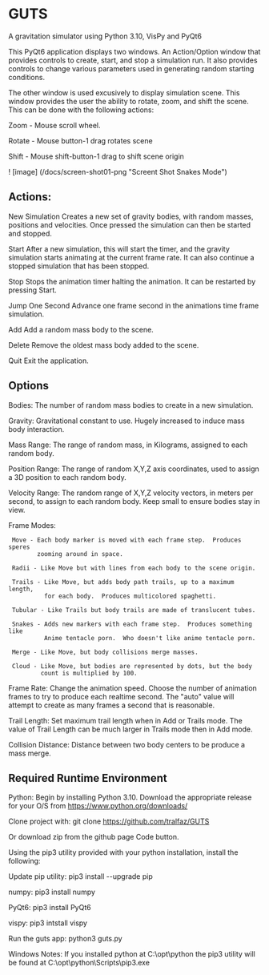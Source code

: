 # GUTS

A gravitation simulator using Python 3.10, VisPy and PyQt6

This PyQt6 application displays two windows.  An Action/Option window that
provides controls to create, start, and stop a simulation run.  It also
provides controls to change various parameters used in generating random
starting conditions.

The other window is used excusively to display simulation scene.  This window
provides the user the ability to rotate, zoom, and shift the scene.  This can
be done with the following actions:

   Zoom - Mouse scroll wheel.

   Rotate - Mouse button-1 drag rotates scene

   Shift - Mouse shift-button-1 drag to shift scene origin

! [image] (/docs/screen-shot01-png "Screent Shot Snakes Mode")

Actions:
---------------------------------
  New Simulation
     Creates a new set of gravity bodies, with random masses, positions and
     velocities.  Once pressed the simulation can then be started and stopped.

  Start
     After a new simulation, this will start the timer, and the gravity
     simulation starts animating at the current frame rate.  It can also
     continue a stopped simulation that has been stopped.

  Stop
     Stops the animation timer halting the animation.  It can be restarted by
     pressing Start.

  Jump One Second
     Advance one frame second in the animations time frame simulation.

  Add
     Add a random mass body to the scene.

  Delete
     Remove the oldest mass body added to the scene.

  Quit
     Exit the application.


Options
----------------------------------
  Bodies:
     The number of random mass bodies to create in a new simulation.

  Gravity:
     Gravitational constant to use.  Hugely increased to induce mass body
     interaction. 

  Mass Range:
     The range of random mass, in Kilograms, assigned to each random body.

  Position Range:
     The range of random X,Y,Z axis  coordinates, used to assign a 3D position
     to each random body.

  Velocity Range:
     The random range of X,Y,Z velocity vectors, in meters per second, to
     assign to each random body.  Keep small to ensure bodies stay in view.

  Frame Modes:
  
     Move - Each body marker is moved with each frame step.  Produces speres 
            zooming around in space.

     Radii - Like Move but with lines from each body to the scene origin.

     Trails - Like Move, but adds body path trails, up to a maximum length,
              for each body.  Produces multicolored spaghetti.

     Tubular - Like Trails but body trails are made of translucent tubes.

     Snakes - Adds new markers with each frame step.  Produces something like
              Anime tentacle porn.  Who doesn't like anime tentacle porn.

     Merge - Like Move, but body collisions merge masses.

     Cloud - Like Move, but bodies are represented by dots, but the body
             count is multiplied by 100.


  Frame Rate:
     Change the animation speed.  Choose the number of animation frames to try
     to produce each realtime second.  The "auto" value will attempt to create
     as many frames a second that is reasonable.

  Trail Length:
     Set maximum trail length when in Add or Trails mode.  The value of Trail
     Length can be much larger in Trails mode then in Add mode.

  Collision Distance:
     Distance between two body centers to be produce a mass merge.


Required Runtime Environment
-----------------------------------------
Python:
   Begin by installing Python 3.10.  Download the appropriate release for your
   O/S from https://www.python.org/downloads/

Clone project with:
   git clone https://github.com/tralfaz/GUTS

Or download zip from the github page Code button.

Using the pip3 utility provided with your python installation, install
the following:

  Update pip utility:
     pip3 install --upgrade pip

  numpy:
     pip3 install numpy

  PyQt6:
     pip3 install PyQt6

  vispy:
     pip3 intstall vispy


  Run the guts app:
     python3 guts.py

Windows Notes:
  If you installed python at C:\opt\python the pip3 utility will be found at
  C:\opt\python\Scripts\pip3.exe